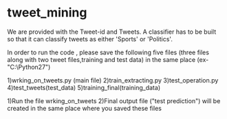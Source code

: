 tweet_mining
============
We are provided with the Tweet-id and Tweets. A classifier has to be built so that it can classify tweets as either 'Sports' or 'Politics'.


In order to run the code , please save the following five files (three files along with two tweet files,training and test data) in the same place (ex- "C:\Python27")

1)wrking_on_tweets.py (main file)
2)train_extracting.py
3)test_operation.py
4)test_tweets(test_data)
5)training_final(training_data)

1)Run the file wrking_on_tweets
2)Final output file ("test prediction") will be created in the same place where you saved these files

